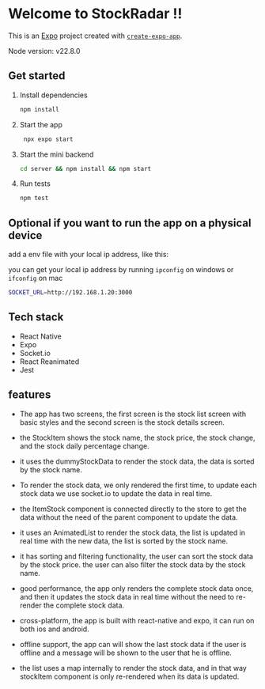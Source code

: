 # Welcome to StockRadar !!

This is an [Expo](https://expo.dev) project created with [`create-expo-app`](https://www.npmjs.com/package/create-expo-app).

Node version: v22.8.0

## Get started

1. Install dependencies

   ```bash
   npm install
   ```

2. Start the app

   ```bash
    npx expo start 
   ```

3. Start the mini backend

   ```bash
   cd server && npm install && npm start
   ```

4. Run tests

   ```bash
   npm test
   ```

## Optional if you want to run the app on a physical device

add a env file with your local ip address, like this:

you can get your local ip address by running `ipconfig` on windows or `ifconfig` on mac

```bash
SOCKET_URL=http://192.168.1.20:3000
```

## Tech stack

- React Native
- Expo
- Socket.io
- React Reanimated
- Jest

## features

- The app has two screens, the first screen is the stock list screen with basic styles and the second screen is the stock details screen.

- the StockItem shows the stock name, the stock price, the stock change, and the stock daily percentage change.

- it uses the dummyStockData to render the stock data, the data is sorted by the stock name.

- To render the stock data, we only rendered the first time, to update each stock data we use socket.io to update the data in real time. 

- the ItemStock component is connected directly to the store to get the data without the need of the parent component to update the data.

- it uses an AnimatedList to render the stock data, the list is updated in real time with the new data, the list is sorted by the stock name.

- it has sorting and filtering functionality, the user can sort the stock data by the stock price. the user can also filter the stock data by the stock name.

- good performance, the app only renders the complete stock data once, and then it updates the stock data in real time without the need to re-render the complete stock data.

- cross-platform, the app is built with react-native and expo, it can run on both ios and android.

- offline support, the app can will show the last stock data if the user is offline and a message will be shown to the user that he is offline.

- the list uses a map internally to render the stock data, and in that way stockItem component is only re-rendered when its data is updated.